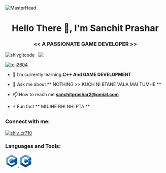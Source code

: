![MasterHead](https://camo.githubusercontent.com/0bc88fe1a37c792f8a62e1b770b0b39e886405c1043d59a43fd0a7c27c2688b2/68747470733a2f2f692e696d6775722e636f6d2f315a76566b44632e676966)

<h1 align="center">Hello There 👋, I'm Sanchit Prashar</h1>
<h3 align="center"> << A PASSIONATE GAME DEVELOPER >></A> </h3>
<img align="right" width="400" src="https://media.tenor.com/3bTxZ4HdrysAAAAd/pixels-neon.gif">

<p align="left"> <img src="https://komarev.com/ghpvc/?username=shivgitcode&label=Profile%20views&color=0e75b6&style=flat" alt="shivgitcode" /> </p>



<p align="left"> <a href="https://twitter.com/toji2604" target="blank"><img src="https://img.shields.io/twitter/follow/toji2604?logo=twitter&style=for-the-badge" alt="toji2604" /></a> </p>

- 🌱 I’m currently learning **C++ And GAME DEVELOPMENT**

- 💬 Ask me about ** NOTHING >> KUCH NI BTANE VALA MAI TUMHE **

- 📫 How to reach me **sanchitprashar2@gmial.com**

- ⚡ Fun fact ** MUJHE BHI NHI PTA **

<h3 align="left">Connect with me:</h3>
<p align="left">


<a href="https://instagram.com/sanchit@@" target="blank"><img align="center" src="https://raw.githubusercontent.com/rahuldkjain/github-profile-readme-generator/master/src/images/icons/Social/instagram.svg" alt="shiv_cr710" height="30" width="40" /></a>

</p>



<h3 align="left">Languages and Tools:</h3>
<p align="left"> <a href="https://www.cprogramming.com/" target="_blank" rel="noreferrer"> <img src="https://raw.githubusercontent.com/devicons/devicon/master/icons/c/c-original.svg" alt="c" width="40" height="40"/> </a> <a href="https://www.w3schools.com/cpp/" target="_blank" rel="noreferrer"> <img src="https://raw.githubusercontent.com/devicons/devicon/master/icons/cplusplus/cplusplus-original.svg" alt="cplusplus" width="40" height="40"/> </a> 
